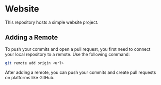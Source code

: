 # Website

This repository hosts a simple website project.

## Adding a Remote
To push your commits and open a pull request, you first need to connect your local repository to a remote. Use the following command:

```bash
git remote add origin <url>
```

After adding a remote, you can push your commits and create pull requests on platforms like GitHub.
